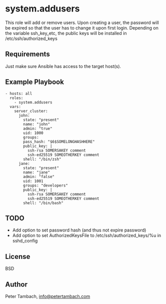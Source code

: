 system.addusers
===============

This role will add or remove users.
Upon creating a user, the password will be expired so that the user has to change it upon first login.
Depending on the variable ssh_key_etc, the public keys will be installed in /etc/ssh/authorized_keys

Requirements
------------

Just make sure Ansible has access to the target host(s).

Example Playbook
----------------

    - hosts: all
      roles:
        - system.addusers
      vars:
        server_cluster:
          john:
            state: "present"
            name: "john"
            admin: "true"
            uid: 1000
            groups:
            pass_hash: "$6$SOMELONGHASHHERE"
            public_key: |
              ssh-rsa SOMERSAKEY comment
              ssh-ed25519 SOMEOTHERKEY comment
            shell: "/bin/zsh"
          jane:
            state: "present"
            name: "jane"
            admin: "false"
            uid: 1001
            groups: "developers"
            public_key: |
              ssh-rsa SOMERSAKEY comment
              ssh-ed25519 SOMEOTHERKEY comment
            shell: "/bin/bash"
TODO
----

- Add option to set password hash (and thus not expire password)
- Add option to set AuthorizedKeysFile to /etc/ssh/authorized_keys/%u in sshd_config

License
-------

BSD

Author
------
Peter Tambach, info@petertambach.com

